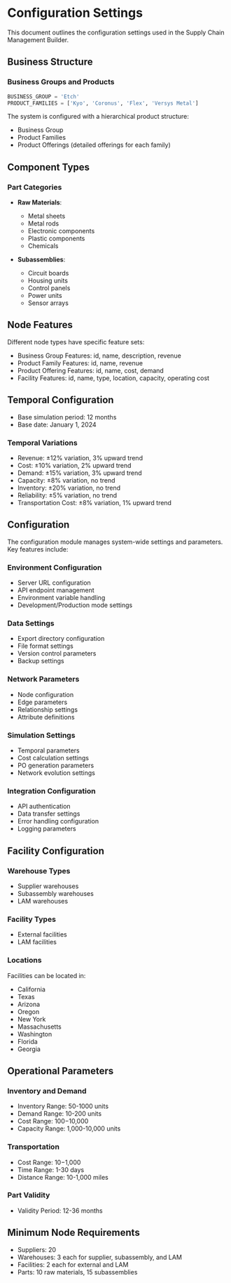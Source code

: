 # Configuration Settings

This document outlines the configuration settings used in the Supply Chain Management Builder.

## Business Structure

### Business Groups and Products
```python
BUSINESS_GROUP = 'Etch'
PRODUCT_FAMILIES = ['Kyo', 'Coronus', 'Flex', 'Versys Metal']
```

The system is configured with a hierarchical product structure:
- Business Group
- Product Families
- Product Offerings (detailed offerings for each family)

## Component Types

### Part Categories
- **Raw Materials**:
  - Metal sheets
  - Metal rods
  - Electronic components
  - Plastic components
  - Chemicals
  
- **Subassemblies**:
  - Circuit boards
  - Housing units
  - Control panels
  - Power units
  - Sensor arrays

## Node Features

Different node types have specific feature sets:
- Business Group Features: id, name, description, revenue
- Product Family Features: id, name, revenue
- Product Offering Features: id, name, cost, demand
- Facility Features: id, name, type, location, capacity, operating cost

## Temporal Configuration

- Base simulation period: 12 months
- Base date: January 1, 2024

### Temporal Variations
- Revenue: ±12% variation, 3% upward trend
- Cost: ±10% variation, 2% upward trend
- Demand: ±15% variation, 3% upward trend
- Capacity: ±8% variation, no trend
- Inventory: ±20% variation, no trend
- Reliability: ±5% variation, no trend
- Transportation Cost: ±8% variation, 1% upward trend

## Configuration

The configuration module manages system-wide settings and parameters. Key features include:

### Environment Configuration
- Server URL configuration
- API endpoint management
- Environment variable handling
- Development/Production mode settings

### Data Settings
- Export directory configuration
- File format settings
- Version control parameters
- Backup settings

### Network Parameters
- Node configuration
- Edge parameters
- Relationship settings
- Attribute definitions

### Simulation Settings
- Temporal parameters
- Cost calculation settings
- PO generation parameters
- Network evolution settings

### Integration Configuration
- API authentication
- Data transfer settings
- Error handling configuration
- Logging parameters

## Facility Configuration

### Warehouse Types
- Supplier warehouses
- Subassembly warehouses
- LAM warehouses

### Facility Types
- External facilities
- LAM facilities

### Locations
Facilities can be located in:
- California
- Texas
- Arizona
- Oregon
- New York
- Massachusetts
- Washington
- Florida
- Georgia

## Operational Parameters

### Inventory and Demand
- Inventory Range: 50-1000 units
- Demand Range: 10-200 units
- Cost Range: $100-$10,000
- Capacity Range: 1,000-10,000 units

### Transportation
- Cost Range: $10-$1,000
- Time Range: 1-30 days
- Distance Range: 10-1,000 miles

### Part Validity
- Validity Period: 12-36 months

## Minimum Node Requirements
- Suppliers: 20
- Warehouses: 3 each for supplier, subassembly, and LAM
- Facilities: 2 each for external and LAM
- Parts: 10 raw materials, 15 subassemblies
